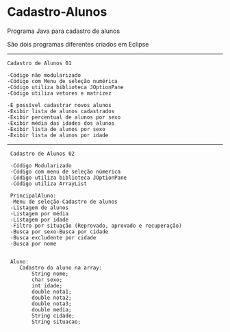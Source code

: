 # Cadastro-Alunos
Programa Java para cadastro de alunos

São dois programas diferentes criados em Eclipse

-----------------------------------------------------------  

	Cadastro de Alunos 01

  	-Código não modularizado
 	-Código com Menu de seleção numérica
  	-Código utiliza biblioteca JOptionPane
  	-Código utiliza vetores e matrizez
  
 	-É possível cadastrar novos alunos
  	-Exibir lista de alunos cadastrados
  	-Exibir percentual de alunos por sexo
  	-Exibir média das idades dos alunos
  	-Exibir lista de alunos por sexo
  	-Exibir lista de alunos por idade
  
-----------------------------------------------------------  
  
	 Cadastro de Alunos 02

 	 -Código Modularizado
 	 -Código com menu de seleção númerica
  	 -Código utiliza biblioteca JOptionPane
 	 -Código utiliza ArrayList
  
  	 PrincipalAluno:
	 -Menu de seleção-Cadastro de alunos
	 -Listagem de alunos
	 -Listagem por média
	 -Listagem por idade
	 -Filtro por situação (Reprovado, aprovado e recuperação)
	 -Busca por sexo-Busca por cidade
	 -Busca excludente por cidade
	 -Busca por nome
   
	
	 Aluno:
 		Cadastro do aluno na array:
			String nome;
			char sexo;
			int idade;
			double nota1;
			double nota2;
			double nota3;
      		double media;
      		String cidade;
      		String situacao;
